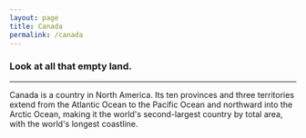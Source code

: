 ```yaml
---
layout: page
title: Canada
permalink: /canada
---
```

### Look at all that empty land.
--- 
Canada is a country in North America. Its ten provinces and three territories extend from the Atlantic Ocean to the Pacific Ocean and northward into the Arctic Ocean, making it the world's second-largest country by total area, with the world's longest coastline.